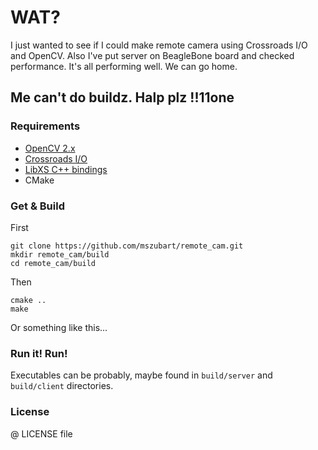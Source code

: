 WAT?
====
I just wanted to see if I could make remote camera using Crossroads I/O and OpenCV.
Also I've put server on BeagleBone board and checked performance.
It's all performing well. We can go home.

Me can't do buildz. Halp plz !!11one
------------------------------------

### Requirements

* [OpenCV 2.x](http://opencv.willowgarage.com/wiki/)
* [Crossroads I/O](https://github.com/250bpm/libxs)
* [LibXS C++ bindings](https://github.com/250bpm/cppxs)
* CMake

### Get & Build

First    

    git clone https://github.com/mszubart/remote_cam.git
    mkdir remote_cam/build
    cd remote_cam/build
    
Then

    cmake ..
    make

Or something like this...

### Run it! Run!
Executables can be probably, maybe found in `build/server` and `build/client` directories.

### License
@ LICENSE file
